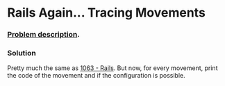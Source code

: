 # Rails Again... Tracing Movements

### [Problem description](https://www.beecrowd.com.br/judge/en/problems/view/1063).

### Solution

Pretty much the same as [1063 - Rails](https://github.com/LeonardoNNanci/coding_challenges/tree/main/Problems/Data%20Structures/1062%20-%20Rails). But now, for every movement, print the code of the movement and if the configuration is possible.